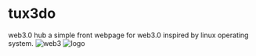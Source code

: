 # tux3do
web3.0 hub
a simple front webpage for web3.0 inspired by linux operating system.
![web3](https://user-images.githubusercontent.com/52472445/124770153-0169c580-df32-11eb-98da-a1b4fe359010.png)
![logo](https://user-images.githubusercontent.com/52472445/129717991-76d148df-8c7f-4293-8852-2c2cae715807.png)

